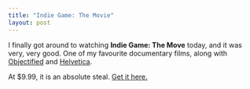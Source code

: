 ```yaml
---
title: "Indie Game: The Movie"
layout: post
---
```

I finally got around to watching **Indie Game: The Move** today, and it was very, very
good. One of my favourite documentary films, along with
[Objectified](http://www.objectifiedfilm.com/) and
[Helvetica](http://www.helveticafilm.com/).

At $9.99, it is an absolute steal. [Get it here.](http://buy.indiegamethemovie.com/)
